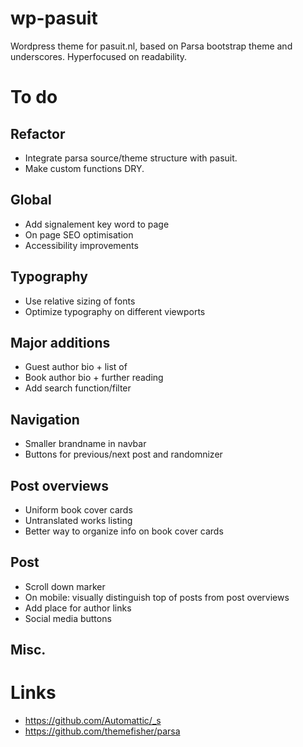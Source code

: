 # wp-pasuit

Wordpress theme for pasuit.nl, based on Parsa bootstrap theme and
underscores. Hyperfocused on readability.

# To do

## Refactor

- Integrate parsa source/theme structure with pasuit.
- Make custom functions DRY.

## Global

- Add signalement key word to page
- On page SEO optimisation
- Accessibility improvements

## Typography

- Use relative sizing of fonts
- Optimize typography on different viewports

## Major additions

- Guest author bio + list of 
- Book author bio + further reading
- Add search function/filter

## Navigation

- Smaller brandname in navbar
- Buttons for previous/next post and randomnizer


## Post overviews

- Uniform book cover cards
- Untranslated works listing
- Better way to organize info on book cover cards

## Post

- Scroll down marker
- On mobile: visually distinguish top of posts from post overviews
- Add place for author links
- Social media buttons

## Misc.


# Links

- https://github.com/Automattic/_s
- https://github.com/themefisher/parsa


